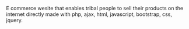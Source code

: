 E commerce wesite that enables tribal people to sell their products on the internet directly made with php, ajax, html, javascript, bootstrap, css, jquery.
